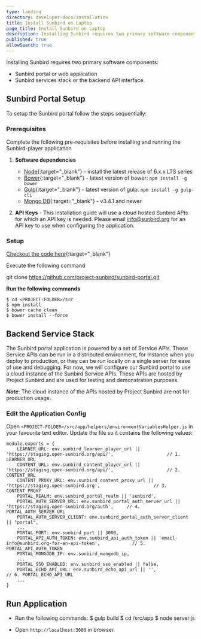 ```yaml
---
type: landing
directory: developer-docs/installation
title: Install Sunbird on Laptop
page_title: Install Sunbird on Laptop
description: Installing Sunbird requires two primary software components, the Sunbird portal or web application, and the Sunbird services stack or the backend API interface.
published: true
allowSearch: true
---
```

Installing Sunbird requires two primary software components:

- Sunbird portal or web application
- Sunbird services stack or the backend API interface. 

## Sunbird Portal Setup

To setup the Sunbird portal follow the steps sequentially:

### Prerequisites

Complete the following pre-requisites before installing and running the Sunbird-player application

1. **Software dependencies**
	* [Node](https://nodejs.org/en/download/){:target="_blank"} - install the latest release of 6.x.x LTS series
	* [Bower](https://bower.io/#install-bower){:target="_blank"} - latest version of bower: `npm install -g bower`
	* [Gulp](https://github.com/gulpjs/gulp/blob/master/docs/getting-started.md){:target="_blank"} - latest version of gulp: `npm install -g gulp-cli`
	* [Mongo DB](https://www.mongodb.com/){:target="_blank"} - v3.4.1 and newer

2. **API Keys** - This installation guide will use a cloud hosted Sunbird APIs for which an API key is needed. Please email info@sunbird.org for an API key to use when configuring the application.

### Setup 

[Checkout the code here](https://github.com/project-sunbird/sunbird-portal.git){:target="_blank"}

Execute the following command 

git clone https://github.com/project-sunbird/sunbird-portal.git
    
**Run the following commands**
   
    $ cd <PROJECT-FOLDER>/src
    $ npm install
    $ bower cache clean
    $ bower install --force

## Backend Service Stack

The Sunbird portal application is powered by a set of Service APIs. These Service APIs can be run in a distributed environment, for instance when you deploy to production, or they can be run locally on a single server for ease of use and debugging. For now, we will configure our Sunbird portal to use a cloud instance of the Sunbird Service APIs. These APIs are hosted by Project Sunbird and are used for testing and demonstration purposes. 

***Note***: The cloud instance of the APIs hosted by Project Sunbird are not for production usage.

### Edit the Application Config

Open `<PROJECT-FOLDER>/src/app/helpers/environmentVariablesHelper.js` in your favourite text editor. Update the file so it contains the following values:

    module.exports = {
        LEARNER_URL: env.sunbird_learner_player_url || 'https://staging.open-sunbird.org/api/',                    // 1. LEARNER_URL
        CONTENT_URL: env.sunbird_content_player_url || 'https://staging.open-sunbird.org/api/',                    // 2. CONTENT_URL
        CONTENT_PROXY_URL: env.sunbird_content_proxy_url || 'https://staging.open-sunbird.org',                    // 3. CONTENT_PROXY
        PORTAL_REALM: env.sunbird_portal_realm || 'sunbird',
        PORTAL_AUTH_SERVER_URL: env.sunbird_portal_auth_server_url || 'https://staging.open-sunbird.org/auth',     // 4. PORTAL_AUTH_SERVER_URL
        PORTAL_AUTH_SERVER_CLIENT: env.sunbird_portal_auth_server_client || "portal",
        ...
        PORTAL_PORT: env.sunbird_port || 3000,
        PORTAL_API_AUTH_TOKEN: env.sunbird_api_auth_token || 'email-info@sunbird.org-for-an-api-token',            // 5. PORTAL_API_AUTH_TOKEN
        PORTAL_MONGODB_IP: env.sunbird_mongodb_ip,
        ...
        PORTAL_SSO_ENABLED: env.sunbird_sso_enabled || false,
        PORTAL_ECHO_API_URL: env.sunbird_echo_api_url || '',                                                       // 6. PORTAL_ECHO_API_URL
        ...
    }

## Run Application

* Run the following commands:
    $ gulp build
    $ cd <PROJECT-FOLDER>/src/app
    $ node server.js

* Open `http://localhost:3000` in browser.
